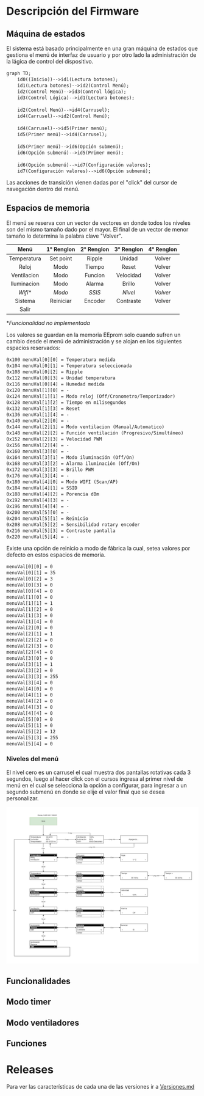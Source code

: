 # Descripción del Firmware

## Máquina de estados
El sistema está basado principalmente en una gran máquina de estados que gestiona el menú de interfaz de usuario y por otro lado la administración de la lágica de control del dispositivo.

```mermaid
graph TD;
    id0((Inicio))-->id1(Lectura botones);
    id1(Lectura botones)-->id2(Control Menú);
    id2(Control Menú)-->id3(Control lógica);
    id3(Control Lógica)-->id1(Lectura botones);
    
    id2(Control Menú)-->id4(Carrusel);
    id4(Carrusel)-->id2(Control Menú);
    
    id4(Carrusel)-->id5(Primer menú);
    id5(Primer menú)-->id4(Carrusel);
    
    id5(Primer menú)-->id6(Opción submenú);
    id6(Opción submenú)-->id5(Primer menú);
    
    id6(Opción submenú)-->id7(Configuración valores);
    id7(Configuración valores)-->id6(Opción submenú);
```

Las acciones de transición vienen dadas por el "click" del cursor de navegación dentro del menú.



## Espacios de memoria
El menú se reserva con un vector de vectores en donde todos los niveles son del mismo tamaño dado por el mayor. El final de un vector de menor tamaño lo determina la palabra clave "Volver".

| Menú  | 1° Renglon | 2° Renglon | 3° Renglon | 4° Renglon |
| :--: | :--: | :--: | :--: | :--: |
| Temperatura | Set point | Ripple | Unidad | Volver |
| Reloj|Modo | Tiempo | Reset | Volver |
| Ventilacion | Modo | Funcion | Velocidad | Volver |
| Iluminacion | Modo | Alarma | Brillo | Volver |
| *Wifi** | *Modo* | *SSIS* | *Nivel* | *Volver* |
| Sistema | Reiniciar | Encoder | Contraste | Volver |
|Salir|

**Funcionalidad no implementada*

Los valores se guardan en la memoria EEprom solo cuando sufren un cambio desde el menú de administración y se alojan en los siguientes espacios reservados:

    0x100 menuVal[0][0] = Temperatura medida
    0x104 menuVal[0][1] = Temperatura seleccionada
    0x108 menuVal[0][2] = Ripple
    0x112 menuVal[0][3] = Unidad temperatura
    0x116 menuVal[0][4] = Humedad medida
    0x120 menuVal[1][0] = -
    0x124 menuVal[1][1] = Modo reloj (Off/Cronometro/Temporizador)
    0x128 menuVal[1][2] = Tiempo en milisegundos
    0x132 menuVal[1][3] = Reset
    0x136 menuVal[1][4] = -
    0x140 menuVal[2][0] = -
    0x144 menuVal[2][1] = Modo ventilacion (Manual/Automatico)
    0x148 menuVal[2][2] = Función ventilación (Progresivo/Simultáneo)
    0x152 menuVal[2][3] = Velocidad PWM
    0x156 menuVal[2][4] = -
    0x160 menuVal[3][0] = -
    0x164 menuVal[3][1] = Modo iluminación (Off/On)
    0x168 menuVal[3][2] = Alarma iluminación (Off/On)
    0x172 menuVal[3][3] = Brillo PWM
    0x176 menuVal[3][4] = -
    0x180 menuVal[4][0] = Modo WIFI (Scan/AP)
    0x184 menuVal[4][1] = SSID
    0x188 menuVal[4][2] = Porencia dBm
    0x192 menuVal[4][3] = -
    0x196 menuVal[4][4] = -
    0x200 menuVal[5][0] = -
    0x204 menuVal[5][1] = Reinicio
    0x208 menuVal[5][2] = Sensibilidad rotary encoder
    0x216 menuVal[5][3] = Contraste pantalla
    0x220 menuVal[5][4] = -

Existe una opción de reinicio a modo de fábrica la cual, setea valores por defecto en estos espacios de memoria.

    menuVal[0][0] = 0
    menuVal[0][1] = 35
    menuVal[0][2] = 3
    menuVal[0][3] = 0
    menuVal[0][4] = 0
    menuVal[1][0] = 0
    menuVal[1][1] = 1
    menuVal[1][2] = 0
    menuVal[1][3] = 0
    menuVal[1][4] = 0
    menuVal[2][0] = 0
    menuVal[2][1] = 1
    menuVal[2][2] = 0
    menuVal[2][3] = 0
    menuVal[2][4] = 0
    menuVal[3][0] = 0
    menuVal[3][1] = 1
    menuVal[3][2] = 0
    menuVal[3][3] = 255
    menuVal[3][4] = 0
    menuVal[4][0] = 0
    menuVal[4][1] = 0
    menuVal[4][2] = 0
    menuVal[4][3] = 0
    menuVal[4][4] = 0
    menuVal[5][0] = 0
    menuVal[5][1] = 0
    menuVal[5][2] = 12
    menuVal[5][3] = 255
    menuVal[5][4] = 0


### Niveles del menú

El nivel cero es un carrusel el cual muestra dos pantallas rotativas cada 3 segundos, luego al hacer click con el cursos ingresa al primer nivel de menú en el cual se selecciona la opción a configurar, para ingresar a un segundo submenú en donde se elije el valor final que se desea personalizar.

![Diagrama pantallas](./Imagenes/Enclosure3D%20menu%20v0.jpg)



## Funcionalidades

## Modo timer

## Modo ventiladores

## Funciones

# Releases
Para ver las características de cada una de las versiones ir a [Versiones.md](./Versiones.md)
